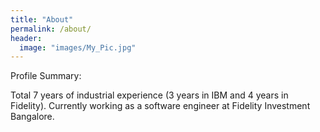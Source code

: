 ```yaml
---
title: "About"
permalink: /about/
header:
  image: "images/My_Pic.jpg"
---
```

Profile Summary:

Total 7 years of industrial experience (3 years in IBM and 4 years in Fidelity). Currently working as a software engineer at Fidelity Investment Bangalore.
